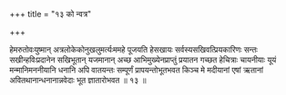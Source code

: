 +++
title = "१३ को न्वत्र"

+++

हेमरुतोवःयुष्मान् अत्रलोकेकोनुखलुमर्त्यःममहे पूजयति हेसखायः सर्वस्यसखिवत्प्रियकारिणः सन्तः सखीन्हविःप्रदानेन सखिभूतान् यजमानान् अच्छ आभिमुख्येनप्राप्तुं प्रयातन गच्छत हेचित्राः चायनीयाः यूयं मन्मानिमननीयानि धनानि अपि वातयन्तः सम्पूर्णं प्रापयन्तोभूतभवत किञ्च मे मदीयानां एषां ऋतानां अवितथानान्धनानान्नवेदाः भूत ज्ञातारोभवत ॥ १३ ॥
